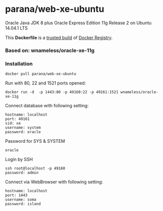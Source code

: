 parana/web-xe-ubuntu
====================

Oracle Java JDK 8 plus Oracle Express Edition 11g Release 2 on Ubuntu 14.04.1 LTS

This **Dockerfile** is a [trusted build](https://registry.hub.docker.com/u/parana/web-xe-ubuntu/) of [Docker Registry](https://registry.hub.docker.com/).

### Based on: wnameless/oracle-xe-11g 

### Installation
```
docker pull parana/web-xe-ubuntu
```

Run with 80, 22 and 1521 ports opened:
```
docker run -d  -p 1443:80 -p 49160:22 -p 49161:1521 wnameless/oracle-xe-11g
```

Connect database with following setting:
```
hostname: localhost
port: 49161
sid: xe
username: system
password: oracle
```

Password for SYS & SYSTEM
```
oracle
```

Login by SSH
```
ssh root@localhost -p 49160
password: admin
```

Connect via WebBrowser with following setting:
```
hostname: localhost
port: 1443
username: soma
password: island
```

